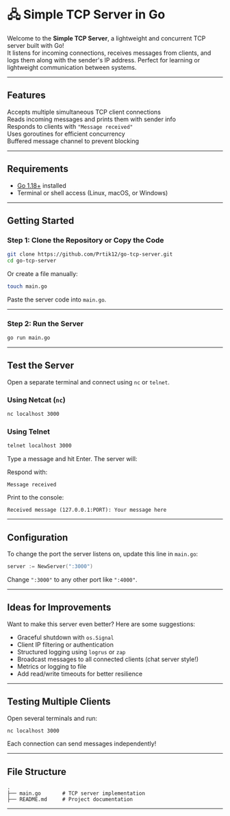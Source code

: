 # 🖧 Simple TCP Server in Go

Welcome to the **Simple TCP Server**, a lightweight and concurrent TCP server built with Go!  
It listens for incoming connections, receives messages from clients, and logs them along with the sender's IP address. Perfect for learning or lightweight communication between systems.

---

## Features

 Accepts multiple simultaneous TCP client connections  
 Reads incoming messages and prints them with sender info  
 Responds to clients with `"Message received"`  
 Uses goroutines for efficient concurrency  
 Buffered message channel to prevent blocking

---

## Requirements

-  [Go 1.18+](https://golang.org/dl/) installed  
-  Terminal or shell access (Linux, macOS, or Windows)

---

##  Getting Started

###  Step 1: Clone the Repository or Copy the Code

```bash
git clone https://github.com/Prtik12/go-tcp-server.git
cd go-tcp-server
```

Or create a file manually:

```bash
touch main.go
```
Paste the server code into `main.go`.

---

###  Step 2: Run the Server

```bash
go run main.go
```

---

##  Test the Server

Open a separate terminal and connect using `nc` or `telnet`.

###  Using Netcat (`nc`)

```bash
nc localhost 3000
```

###  Using Telnet

```bash
telnet localhost 3000
```

Type a message and hit Enter. The server will:

 Respond with:  
```
Message received
```

 Print to the console:  
```
Received message (127.0.0.1:PORT): Your message here
```

---


##  Configuration

To change the port the server listens on, update this line in `main.go`:

```go
server := NewServer(":3000")
```

Change `":3000"` to any other port like `":4000"`.

---

##  Ideas for Improvements

 Want to make this server even better? Here are some suggestions:

-  Graceful shutdown with `os.Signal`
-  Client IP filtering or authentication
-  Structured logging using `logrus` or `zap`
-  Broadcast messages to all connected clients (chat server style!)
-  Metrics or logging to file
-  Add read/write timeouts for better resilience

---

## Testing Multiple Clients

Open several terminals and run:

```bash
nc localhost 3000
```

Each connection can send messages independently!

---

## File Structure

```
.
├── main.go       # TCP server implementation
├── README.md     # Project documentation
```

---
